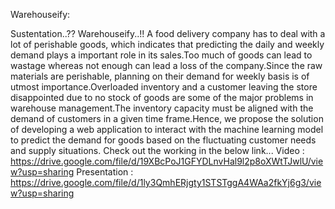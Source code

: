 Warehouseify:

Sustentation..?? Warehouseify..!! A food delivery company has to deal with a lot of perishable goods, which indicates that predicting the daily and weekly demand  plays a important role in its sales.Too much of goods can lead to wastage whereas not enough can lead a loss of the company.Since the raw materials are perishable, planning on their demand for weekly basis is of utmost importance.Overloaded inventory and a customer leaving the store disappointed due to no stock of goods are some of the major problems in warehouse management.The inventory capacity must be aligned with the demand of customers in a given time frame.Hence, we propose the solution of developing a web application to interact with the machine learning model to predict the demand for goods based on the fluctuating customer needs and supply situations. Check out the working in the below link... Video : https://drive.google.com/file/d/19XBcPoJ1GFYDLnvHal9l2p8oXWtTJwlU/view?usp=sharing Presentation : https://drive.google.com/file/d/1ly3QmhERjgty1STSTggA4WAa2fkYj6g3/view?usp=sharing
